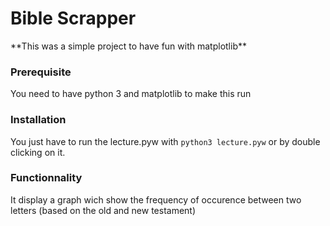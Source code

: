 <h1>Bible Scrapper</h1>
**This was a simple project to have fun with matplotlib**

<h3>Prerequisite</h3>
You need to have python 3 and matplotlib to make this run

<h3>Installation</h3>
You just have to run the lecture.pyw with <code>python3 lecture.pyw</code> or by double clicking on it. 

<h3>Functionnality</h3>
It display a graph wich show the frequency of occurence between two letters (based on the old and new testament)
